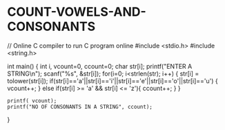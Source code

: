 # COUNT-VOWELS-AND-CONSONANTS


// Online C compiler to run C program online
#include <stdio.h>
#include <string.h>

int main() {
    int i, vcount=0, ccount=0;
    char str[i];
    printf("ENTER A STRING\n");
    scanf("%s", &str[i]);
    for(i=0; i<strlen(str); i++)
    {
        str[i] = tolower(str[i]); 
        if(str[i]=='a'||str[i]=='i'||str[i]=='e'||str[i]=='o'||str[i]=='u')
        {
            vcount++;
        }
        else if(str[i] >= 'a' && str[i] <= 'z'){
            ccount++;
        }
    }
    
    printf( vcount);
    printf("NO OF CONSONANTS IN A STRING", ccount);
    
}
